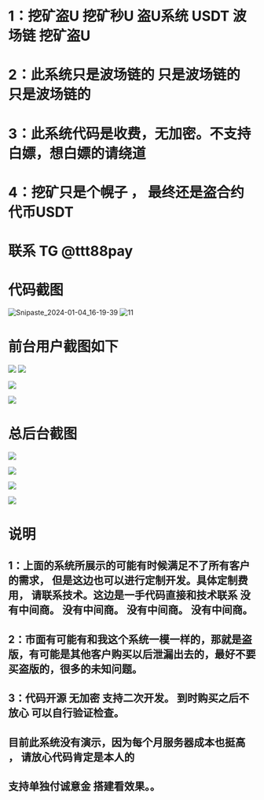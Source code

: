 # 1：挖矿盗U  挖矿秒U 盗U系统 USDT  波场链 挖矿盗U
# 2：此系统只是波场链的   只是波场链的  只是波场链的
# 3：此系统代码是收费，无加密。不支持白嫖，想白嫖的请绕道
# 4：挖矿只是个幌子 ， 最终还是盗合约代币USDT
# 联系 TG @ttt88pay

# 代码截图
![Snipaste_2024-01-04_16-19-39](https://github.com/debug8888/minning_get_usdt/assets/93066952/1a5912a6-603a-4519-948b-e30bd1032b49)
![11](https://github.com/debug8888/minning_get_usdt/assets/93066952/c245f11b-ccaa-4f09-8791-05f9ef27ba3d)

# 前台用户截图如下


![](img/1.png)
![](img/2.png)

![](img/3.png)

![](img/4.png)

# 总后台截图

![](img/admin_1.png)


![](img/admin_2.png)

![](img/admin_3.png)

![](img/admin_4.png)


# 说明

## 1：上面的系统所展示的可能有时候满足不了所有客户的需求， 但是这边也可以进行定制开发。具体定制费用， 请联系技术。这边是一手代码直接和技术联系 没有中间商。 没有中间商。 没有中间商。 没有中间商。

## 2：市面有可能有和我这个系统一模一样的，那就是盗版，有可能是其他客户购买以后泄漏出去的，最好不要买盗版的，很多的未知问题。

## 3：代码开源 无加密 支持二次开发。 到时购买之后不放心 可以自行验证检查。

## 目前此系统没有演示，因为每个月服务器成本也挺高 ， 请放心代码肯定是本人的

## 支持单独付诚意金 搭建看效果。。
